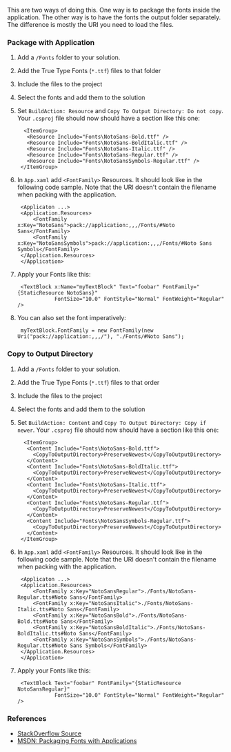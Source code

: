 ﻿This are two ways of doing this. One way is to package the fonts inside the application. The other way is to have the fonts the output folder separately. The difference is mostly the URI you need to load the files. 

### Package with Application

1. Add a `/Fonts` folder to your solution. 
2. Add the True Type Fonts (`*.ttf`) files to that folder 
3. Include the files to the project
4. Select the fonts and add them to the solution
5. Set `BuildAction: Resource` and `Copy To Output Directory: Do not copy`. Your `.csproj` file should now should have a section like this one: 

         <ItemGroup>
          <Resource Include="Fonts\NotoSans-Bold.ttf" />
          <Resource Include="Fonts\NotoSans-BoldItalic.ttf" />
          <Resource Include="Fonts\NotoSans-Italic.ttf" />
          <Resource Include="Fonts\NotoSans-Regular.ttf" />
          <Resource Include="Fonts\NotoSansSymbols-Regular.ttf" />
        </ItemGroup>

7. In `App.xaml` add `<FontFamily>` Resources. It should look like in the following code sample. Note that the URI doesn't contain the filename when packing with the application. 

        <Applicaton ...>
        <Application.Resources>
            <FontFamily x:Key="NotoSans">pack://application:,,,/Fonts/#Noto Sans</FontFamily>
            <FontFamily x:Key="NotoSansSymbols">pack://application:,,,/Fonts/#Noto Sans Symbols</FontFamily>
        </Application.Resources>
        </Application>

8. Apply your Fonts like this: 

        <TextBlock x:Name="myTextBlock" Text="foobar" FontFamily="{StaticResource NotoSans}" 
                   FontSize="10.0" FontStyle="Normal" FontWeight="Regular" />

9. You can also set the font imperatively: 

        myTextBlock.FontFamily = new FontFamily(new Uri("pack://application:,,,/"), "./Fonts/#Noto Sans");

### Copy to Output Directory

1. Add a `/Fonts` folder to your solution. 
2. Add the True Type Fonts (`*.ttf`) files to that order 
3. Include the files to the project
4. Select the fonts and add them to the solution
5. Set `BuildAction: Content` and `Copy To Output Directory: Copy if newer`. Your `.csproj` file should now should have a section like this one: 

         <ItemGroup>
          <Content Include="Fonts\NotoSans-Bold.ttf">
            <CopyToOutputDirectory>PreserveNewest</CopyToOutputDirectory>
          </Content>
          <Content Include="Fonts\NotoSans-BoldItalic.ttf">
            <CopyToOutputDirectory>PreserveNewest</CopyToOutputDirectory>
          </Content>
          <Content Include="Fonts\NotoSans-Italic.ttf">
            <CopyToOutputDirectory>PreserveNewest</CopyToOutputDirectory>
          </Content>
          <Content Include="Fonts\NotoSans-Regular.ttf">
            <CopyToOutputDirectory>PreserveNewest</CopyToOutputDirectory>
          </Content>
          <Content Include="Fonts\NotoSansSymbols-Regular.ttf">
            <CopyToOutputDirectory>PreserveNewest</CopyToOutputDirectory>
          </Content>
        </ItemGroup>

7. In `App.xaml` add `<FontFamily>` Resources. It should look like in the following code sample. Note that the URI doesn't contain the filename when packing with the application. 

        <Applicaton ...>
        <Application.Resources>
            <FontFamily x:Key="NotoSansRegular">./Fonts/NotoSans-Regular.tts#Noto Sans</FontFamily>
            <FontFamily x:Key="NotoSansItalic">./Fonts/NotoSans-Italic.tts#Noto Sans</FontFamily>
            <FontFamily x:Key="NotoSansBold">./Fonts/NotoSans-Bold.tts#Noto Sans</FontFamily>
            <FontFamily x:Key="NotoSansBoldItalic">./Fonts/NotoSans-BoldItalic.tts#Noto Sans</FontFamily>
            <FontFamily x:Key="NotoSansSymbols">./Fonts/NotoSans-Regular.tts#Noto Sans Symbols</FontFamily>
        </Application.Resources>
        </Application>

8. Apply your Fonts like this: 

        <TextBlock Text="foobar" FontFamily="{StaticResource NotoSansRegular}" 
                   FontSize="10.0" FontStyle="Normal" FontWeight="Regular" />

### References 
* [StackOverflow Source](https://stackoverflow.com/a/39912794/5434784)
* [MSDN: Packaging Fonts with Applications](https://msdn.microsoft.com/en-us/library/ms753303(v=vs.110).aspx)
